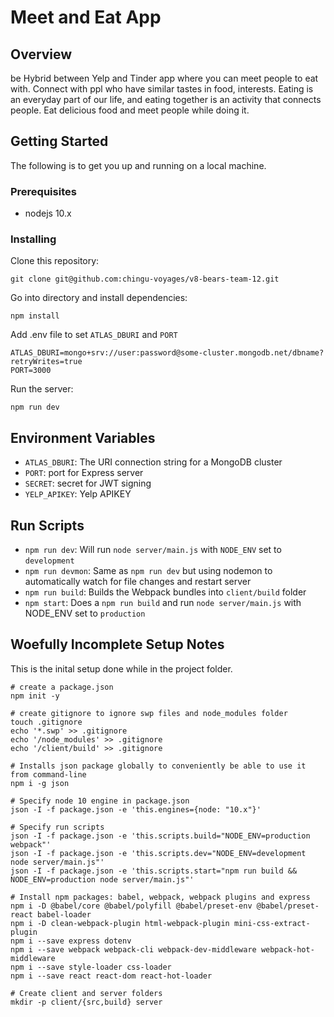 # Meet and Eat App

## Overview

be Hybrid between Yelp and Tinder app where you can meet people to eat with. 
Connect with ppl who have similar tastes in food, interests. Eating is an everyday part 
of our life, and eating together is an activity that connects people.  Eat delicious food 
and meet people while doing it.

## Getting Started

The following is to get you up and running on a local machine.

### Prerequisites

- nodejs 10.x

### Installing

Clone this repository:

```
git clone git@github.com:chingu-voyages/v8-bears-team-12.git
```

Go into directory and install dependencies:

```
npm install
```

Add .env file to set `ATLAS_DBURI` and `PORT`

```
ATLAS_DBURI=mongo+srv://user:password@some-cluster.mongodb.net/dbname?retryWrites=true
PORT=3000
```

Run the server:

```
npm run dev
```

## Environment Variables

- `ATLAS_DBURI`: The URI connection string for a MongoDB cluster
- `PORT`:  port for Express server
- `SECRET`: secret for JWT signing
- `YELP_APIKEY`: Yelp APIKEY

## Run Scripts

- `npm run dev`: Will run `node server/main.js` with `NODE_ENV` set to `development`
- `npm run devmon`: Same as `npm run dev` but using nodemon to automatically watch for file changes and restart server
- `npm run build`: Builds the Webpack bundles into `client/build` folder
- `npm start`: Does a `npm run build` and run `node server/main.js` with NODE_ENV set to `production`

## Woefully Incomplete Setup Notes

This is the inital setup done while in the project folder.

```
# create a package.json
npm init -y

# create gitignore to ignore swp files and node_modules folder
touch .gitignore
echo '*.swp' >> .gitignore
echo '/node_modules' >> .gitignore
echo '/client/build' >> .gitignore

# Installs json package globally to conveniently be able to use it from command-line
npm i -g json

# Specify node 10 engine in package.json
json -I -f package.json -e 'this.engines={node: "10.x"}'

# Specify run scripts
json -I -f package.json -e 'this.scripts.build="NODE_ENV=production webpack"'
json -I -f package.json -e 'this.scripts.dev="NODE_ENV=development node server/main.js"'
json -I -f package.json -e 'this.scripts.start="npm run build && NODE_ENV=production node server/main.js"'

# Install npm packages: babel, webpack, webpack plugins and express
npm i -D @babel/core @babel/polyfill @babel/preset-env @babel/preset-react babel-loader
npm i -D clean-webpack-plugin html-webpack-plugin mini-css-extract-plugin
npm i --save express dotenv
npm i --save webpack webpack-cli webpack-dev-middleware webpack-hot-middleware
npm i --save style-loader css-loader
npm i --save react react-dom react-hot-loader

# Create client and server folders
mkdir -p client/{src,build} server
```
